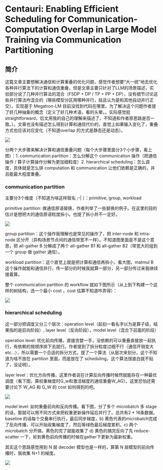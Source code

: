 # Centauri: Enabling Efficient Scheduling for Communication-Computation Overlap in Large Model Training via Communication Partitioning

## 简介

这篇文章主要想解决通信和计算重叠的优化问题，感觉作者想要“大一统”地去优化各种并行算法下的计算和通信重叠，但是文章主要只针对了LLM的场景描述，实验部分说了几种并行算法的混合（FSDP + DP / TP + PP + DP），没有细节讨论这些并行算法咋混合的（哪些模型分区用哪种并行，姑且认为是和其他自动并行正交）。实现基于 Megatron-LM 目前没找到代码在哪里。为了解决这个问题作者提了好几种抽象的概念（定义了好几种术语，看的头晕。。实际感觉挺 straightforward，后文用我的自己的理解来描述了，不知道和作者原思路是否一致。）。文章也没有描述怎么得到计算和通信代价的，直觉上如果输入变化了，重叠方式也应该对应变化（不知道overlap 的方式是静态还是动态）。

<div style={{ textAlign: 'center' }}>
  <img src="https://yezhem.oss-cn-chengdu.aliyuncs.com/blog_img/1721206833935-c29f2d9a-1abe-4d11-b681-eae17656add3.png" style={{ width: '100%' }}/>
</div>

分两个大步骤来解决计算和通信重叠问题（每个大步骤里面分3个小步骤，看上图）：1. communication partition：怎么分解这个 communication 操作（把通信操作 / 算子计算操作分解为更加细粒度）2. hierarchical scheduling：怎么调度，具体就是怎么排 computation 和  communication 让他们依赖是正确的，并且能最大程度重叠。

### communication partition

主要分3个维度（不知道为啥这样取名 ;-| ）：primitive, group, workload

primitive partition: 做通信原语替换，作者列举了一些替换的例子。在这里的目的估计是想把大的通信原语粒度拆小。也提了拆小并不一定好。

<div style={{ textAlign: 'center' }}>
  <img src="https://yezhem.oss-cn-chengdu.aliyuncs.com/blog_img/1721207474324-bccfa7fb-2b52-4958-b528-a31907e66dba.png" style={{ width: '50%' }}/>
</div>

group partition：这个操作我理解也是常见的操作了，把 inter-node 和 intra-node 区分开（异构场景节点间的通信带宽不一样）。不知道图里面是不是这个意思，把 all-gather B 分解成了两个 all-gather B1 和 all-gather B2（带宽大的组到一个 group 做 gather 通信）。

workload partition：这个直觉上就是把计算和通信再拆小，看大图，matmul B 这个操作就能和通信并行，传一部分的时候我就算一部分，另一部分传过来我继续接着算。

整个 communication partition 的 workflow 就如下图所示（从上到下构建一个这样的树结构，选一个最小 cost ，cost 估算不知道咋弄得）：

<div style={{ textAlign: 'center' }}>
  <img src="https://yezhem.oss-cn-chengdu.aliyuncs.com/blog_img/1721207810319-081ad24f-be3a-4d1d-bfb7-e510b846cf9c.png" style={{ width: '70%' }}/>
</div>

### hierarchical scheduling

这一部分把调度又分三个层次：operation level（起初一看名字以为是算子级，结果指的是前向阶段）, layer level（反向阶段），model level（混合下前面的阶段） 

operation level: 优化前向传播，直接贪婪一手，没依赖的可以重叠直接放一起执行，有依赖的按顺序排下去就行。作者提到了拆分粒度过细不行（通信开销变大etc...），所以需要一个合适的拆分方式，提了一个算法（从层次来划分，这个不知道为啥不放在 partition 里面，而是放在了 scheduling，这个算法很直白就不贴了，没证明）。

layer level：优化方向传播，这里作者说在计算反向传播时候然就能存在一种最优调度（看下图，算权重梯度时G_w和激活梯度的通信重叠W_AG）。这里恐怕还需要讨论下 W_AG 和 G_W 的 cost 如何得到的吧。

<div style={{ textAlign: 'center' }}>
  <img src="https://yezhem.oss-cn-chengdu.aliyuncs.com/blog_img/1721208955692-116c57ac-fad5-4268-bc8b-cdc3cb9e05b7.png" style={{ width: '70%' }}/>
</div>

model level: 如何重叠前向和反向传播。看下图，分了多个 microbatch 多 stage 的话，那就可以用不同方式来把权重更新操作延后并行了。总共有2 * 16条数据。baseline 的话每个交叠串行执行，最后同步梯度，b) 黄色代表的microbatch完成了反向传播，可以开始收集梯度了，然后等绿色最后梯度累积。c) 两个 microbatch 分开搞，黄色的完了就能收集了 d) 黄色的搞完反向了先 reduce-scatter 一下，轮到黄色前向传播的时候在gather下更新为最新权重。

其实这个思路感觉用到 N 层 decoder 模型也是一样的，算第 N 层模型的前向传播时，我收集 N+1 的梯度。

<div style={{ textAlign: 'center' }}>
  <img src="https://yezhem.oss-cn-chengdu.aliyuncs.com/blog_img/1721209743088-aec81655-10ef-4e6b-9def-edc9b5decbab.png" style={{ width: '100%' }}/>
</div>
